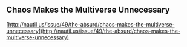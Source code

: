 ## Chaos Makes the Multiverse Unnecessary
  
  [http://nautil.us/issue/49/the-absurd/chaos-makes-the-multiverse-unnecessary](http://nautil.us/issue/49/the-absurd/chaos-makes-the-multiverse-unnecessary)